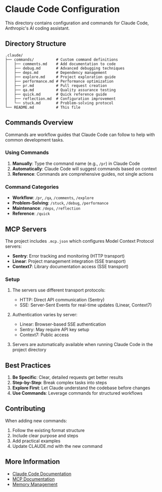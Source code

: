# Claude Code Configuration

This directory contains configuration and commands for Claude Code, Anthropic's AI coding assistant.

## Directory Structure

```
.claude/
├── commands/          # Custom command definitions
│   ├── comments.md    # Add documentation to code
│   ├── debug.md       # Advanced debugging techniques
│   ├── deps.md        # Dependency management
│   ├── explore.md     # Project exploration guide
│   ├── performance.md # Performance optimization
│   ├── pr.md          # Pull request creation
│   ├── qa.md          # Quality assurance testing
│   ├── quick.md       # Quick reference guide
│   ├── reflection.md  # Configuration improvement
│   └── stuck.md       # Problem-solving protocol
└── README.md          # This file
```

## Commands Overview

Commands are workflow guides that Claude Code can follow to help with common development tasks.

### Using Commands

1. **Manually**: Type the command name (e.g., `/pr`) in Claude Code
2. **Automatically**: Claude Code will suggest commands based on context
3. **Reference**: Commands are comprehensive guides, not single actions

### Command Categories

- **Workflow**: `/pr`, `/qa`, `/comments`, `/explore`
- **Problem-Solving**: `/stuck`, `/debug`, `/performance`
- **Maintenance**: `/deps`, `/reflection`
- **Reference**: `/quick`

## MCP Servers

The project includes `.mcp.json` which configures Model Context Protocol servers:

- **Sentry**: Error tracking and monitoring (HTTP transport)
- **Linear**: Project management integration (SSE transport)
- **Context7**: Library documentation access (SSE transport)

### Setup

1. The servers use different transport protocols:
   - HTTP: Direct API communication (Sentry)
   - SSE: Server-Sent Events for real-time updates (Linear, Context7)

2. Authentication varies by server:
   - Linear: Browser-based SSE authentication
   - Sentry: May require API key setup
   - Context7: Public access

3. Servers are automatically available when running Claude Code in the project directory

## Best Practices

1. **Be Specific**: Clear, detailed requests get better results
2. **Step-by-Step**: Break complex tasks into steps
3. **Explore First**: Let Claude understand the codebase before changes
4. **Use Commands**: Leverage commands for structured workflows

## Contributing

When adding new commands:
1. Follow the existing format structure
2. Include clear purpose and steps
3. Add practical examples
4. Update CLAUDE.md with the new command

## More Information

- [Claude Code Documentation](https://docs.anthropic.com/en/docs/claude-code/overview)
- [MCP Documentation](https://docs.anthropic.com/en/docs/claude-code/mcp)
- [Memory Management](https://docs.anthropic.com/en/docs/claude-code/memory)